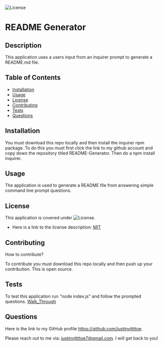 ![License](https://img.shields.io/badge/license-MIT-blue?label=License&color=blue)
  # README Generator
  
  ## Description

  This application uses a users input from an inquirer prompt to generate a README.md file. 

  ## Table of Contents
  * [Installation](#installation)
  * [Usage](#usage)
  * [License](#license)
  * [Contributing](#contributing)
  * [Tests](#tests)
  * [Questions](#questions)
  
  ## Installation

  You must download this repo locally and then install the inquirer npm package. To do this you must first click the link to my github account and copy down the repository titled README-Generator. Then do a npm install inquirer.

  ## Usage

  The application is used to generate a README file from answering simple command line prompt questions.

  
  ## License
  This application is covered under ![License](https://img.shields.io/badge/license-MIT-blue?label=License&color=blue).

  * Here is a link to the license description: [MIT](https://opensource.org/licenses/MIT)

  

  ## Contributing

  How to contribute?

  To contribute you must download this repo locally and then push up your contribution. This is open source.

  ## Tests

  To test this application run "node index.js" and follow the prompted questions.
  [Walk_Through](file:///Users/justinvittitoe/Downloads/Untitled%20Video%20February%209,%202025%208_28%20PM.webm)

  ## Questions

  Here is the link to my GitHub profile https://github.com/justinvittitoe.

  Please reach out to me via: justinvittitoe7@gmail.com. I will get back to you!

